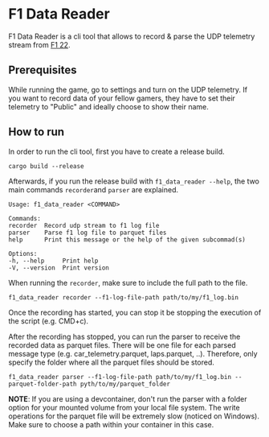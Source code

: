 # F1 Data Reader
F1 Data Reader is a cli tool that allows to record & parse the UDP telemetry stream from [F1 22](https://www.ea.com/de-de/games/f1/f1-22).

## Prerequisites
While running the game, go to settings and turn on the UDP telemetry. If you want to record data of your fellow gamers, they have to set their telemetry to "Public" and ideally choose to show their name.

## How to run
In order to run the cli tool, first you have to create a release build.

    cargo build --release

Afterwards, if you run the release build with `f1_data_reader --help`, the two main commands `recorder`and `parser` are explained.

    Usage: f1_data_reader <COMMAND>

    Commands:
    recorder  Record udp stream to f1 log file
    parser    Parse f1 log file to parquet files
    help      Print this message or the help of the given subcommad(s)

    Options:
    -h, --help     Print help
    -V, --version  Print version

When running the `recorder`, make sure to include the full path to the file.

    f1_data_reader recorder --f1-log-file-path path/to/my/f1_log.bin

Once the recording has started, you can stop it be stopping the execution of the script (e.g. CMD+c).

After the recording has stopped, you can run the parser to receive the recorded data as parquet files. There will be one file for each parsed message type (e.g. car_telemetry.parquet, laps.parquet, ..). Therefore, only specify the folder where all the parquet files should be stored.

    f1_data_reader parser --f1-log-file-path path/to/my/f1_log.bin --parquet-folder-path pyth/to/my/parquet_folder

**NOTE**: If you are using a devcontainer, don't run the parser with a folder option for your mounted volume from your local file system. The write operations for the parquet file will be extremely slow (noticed on Windows). Make sure to choose a path within your container in this case. 

